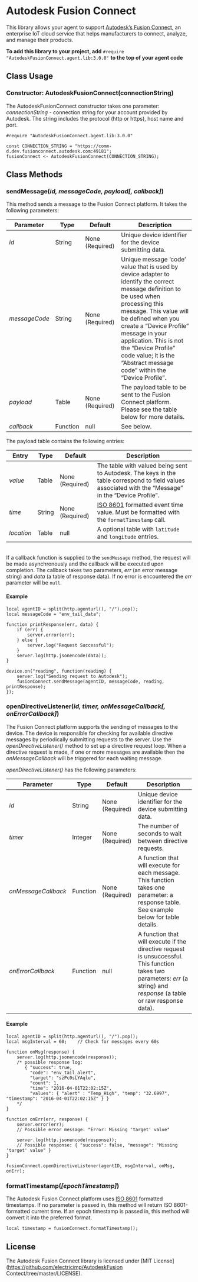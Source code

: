 # Autodesk Fusion Connect

This library allows your agent to support [Autodesk’s Fusion Connect](http://autodeskfusionconnect.com/), an enterprise IoT cloud service that helps manufacturers to connect, analyze, and manage their products.

**To add this library to your project, add** `#require "AutodeskFusionConnect.agent.lib:3.0.0"` **to the top of your agent code**

## Class Usage

### Constructor: AutodeskFusionConnect(connectionString)

The AutodeskFusionConnect constructor takes one parameter: *connectionString* -
connection string for your account provided by Autodesk.
The string includes the protocol (http or https), host name and port.

```squirrel
#require "AutodeskFusionConnect.agent.lib:3.0.0"

const CONNECTION_STRING = "https://comm-d.dev.fusionconnect.autodesk.com:49181";
fusionConnect <- AutodeskFusionConnect(CONNECTION_STRING);
```

## Class Methods

### sendMessage(*id, messageCode, payload[, callback]*)

This method sends a message to the Fusion Connect platform. It takes the following parameters:

| Parameter | Type | Default | Description |
| ----------| ---- | ------- | ----------- |
| *id* | String | None (Required) | Unique device identifier for the device submitting data. |
| *messageCode* | String | None (Required) | Unique message ‘code’ value that is used by device adapter to identify the correct message definition to be used when processing this message. This value will be defined when you create a “Device Profile” message in your application. This is not the “Device Profile” code value; it is the “Abstract message code” within the “Device Profile”. |
| *payload* | Table | None (Required) | The payload table to be sent to the Fusion Connect platform. Please see the table below for more details. |
| *callback* | Function | null | See below. |

The payload table contains the following entries:

| Entry | Type | Default | Description |
| ----------| ---- | ------- | ----------- |
| *value* | Table | None (Required) | The table with valued being sent to Autodesk. The keys in the table correspond to field values associated with the “Message” in the “Device Profile”. |
| *time* | String | None (Required) | [ISO 8601](https://www.iso.org/iso-8601-date-and-time-format.html) formatted event time value. Must be formatted with the `formatTimestamp` call. |
| *location* | Table | null | A optional table with `latitude` and `longitude` entries. |

&nbsp;<br>If a callback function is supplied to the `sendMessage` method, the
request will be made asynchronously and the callback will be executed upon
completion. The callback takes two parameters, *err* (an error message string)
and *data* (a table of response data). If no error is encountered the *err*
parameter will be `null`.

#### Example ####

```squirrel
local agentID = split(http.agenturl(), "/").pop();
local messageCode = "env_tail_data";

function printResponse(err, data) {
    if (err) {
        server.error(err);
    } else {
    	server.log("Request Successful");
    }
    server.log(http.jsonencode(data));
}

device.on("reading", function(reading) {
	server.log("Sending request to Autodesk");
    fusionConnect.sendMessage(agentID, messageCode, reading, printResponse);
});
```

### openDirectiveListener(*id, timer, onMessageCallback[, onErrorCallback]*)

The Fusion Connect platform supports the sending of messages to the device. The device is responsible for checking for available directive messages by periodically submitting requests to the server. Use the *openDirectiveListener()* method to set up a directive request loop. When a directive request is made, if one or more messages are available then the *onMessageCallback* will be triggered for each waiting message.

*openDirectiveListener()* has the following parameters:

| Parameter | Type | Default | Description |
| ----------| ---- | ------- | ----------- |
| *id* | String | None (Required) | Unique device identifier for the device submitting data. |
| *timer* | Integer | None (Required) | The number of seconds to wait between directive requests. |
| *onMessageCallback* | Function | None (Required) | A function that will execute for each message. This function takes one parameter: a response table. See example below for table details. |
| *onErrorCallback* | Function | null | A function that will execute if the directive request is unsuccessful. This function takes two parameters: *err* (a string) and *response* (a table or raw response data). |

#### Example ####

```squirrel
local agentID = split(http.agenturl(), "/").pop();
local msgInterval = 60;    // Check for messages every 60s

function onMsg(response) {
	server.log(http.jsonencode(response));
	/* possible response log:
	   { "success": true,
	     "code": "env_tail_alert",
     	 "target": "szPc0sLYAqlu",
     	 "count": 1,
     	 "time": "2016-04-01T22:02:15Z",
     	 "values": { "alert" : "Temp_High", "temp": "32.6997", "timestamp": "2016-04-01T22:02:15Z" } }
	*/
}

function onErr(err, response) {
	server.error(err);
	// Possible error message: "Error: Missing 'target' value"

	server.log(http.jsonencode(response));
	// Possible response: { "success": false, "message": "Missing 'target' value" }
}

fusionConnect.openDirectiveListener(agentID, msgInterval, onMsg, onErr);
```

### formatTimestamp(*[epochTimestamp]*)

The Autodesk Fusion Connect platform uses [ISO 8601](https://www.iso.org/iso-8601-date-and-time-format.html) formatted timestamps. 
If no parameter is passed in, this method will return ISO 8601-formatted current time. 
If an epoch timestamp is passed in, this method will convert it into the preferred format.

```squirrel
local timestamp = fusionConnect.formatTimestamp();
```

## License

The Autodesk Fusion Connect library is licensed under [MIT License](https://github.com/electricimp/AutodeskFusion Contect/tree/master/LICENSE).
